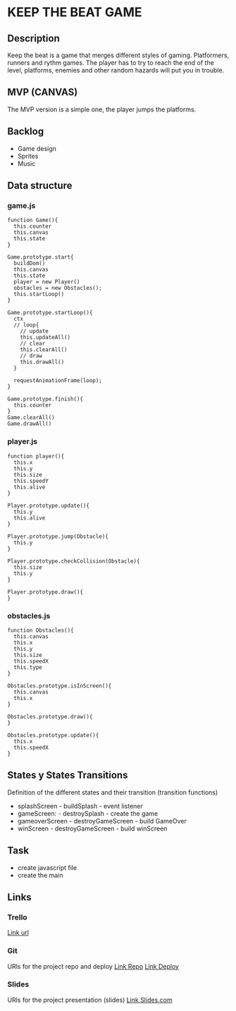 # KEEP THE BEAT GAME

## Description
Keep the beat is a game that merges different styles of gaming. Platformers, runners and rythm games. The player has to try to reach the end of the level, platforms, enemies and other random hazards will put you in trouble.


## MVP (CANVAS)
The MVP version is a simple one, the player jumps the platforms.


## Backlog
- Game design
- Sprites
- Music


## Data structure
### game.js

```
function Game(){
  this.counter
  this.canvas
  this.state
}

Game.prototype.start{
  buildDom()
  this.canvas
  this.state
  player = new Player()
  obstacles = new Obstacles();
  this.startLoop()
}

Game.prototype.startLoop(){
  ctx 
  // loop{
    // update
    this.updateAll()
    // clear
    this.clearAll()
    // draw
    this.drawAll()
  }

  requestAnimationFrame(loop);
}

Game.prototype.finish(){
  this.counter
}
Game.clearAll()
Game.drawAll()

```
### player.js

```
function player(){
  this.x
  this.y
  this.size
  this.speedY
  this.alive
}

Player.prototype.update(){
  this.y
  this.alive  
}

Player.prototype.jump(Obstacle){
  this.y
}

Player.prototype.checkCollision(Obstacle){
  this.size
  this.y
}

Player.prototype.draw(){
}

```
### obstacles.js

```
function Obstacles(){
  this.canvas
  this.x
  this.y
  this.size
  this.speedX
  this.type
}

Obstacles.prototype.isInScreen(){
  this.canvas
  this.x
}

Obstacles.prototype.draw(){
}

Obstacles.prototype.update(){
  this.x
  this.speedX
}

``` 

## States y States Transitions

Definition of the different states and their transition (transition functions)

- splashScreen
      - buildSplash
      - event listener
- gameScreen: 
      - destroySplash
      - create the game
- gameoverScreen
      - destroyGameScreen 
      - build GameOver
- winScreen
      - destroyGameScreen
      - build winScreen


## Task

- create javascript file
- create the main   


## Links


### Trello
[Link url](https://trello.com)


### Git
URls for the project repo and deploy
[Link Repo](http://github.com)
[Link Deploy](http://github.com)


### Slides
URls for the project presentation (slides)
[Link Slides.com](http://slides.com)
